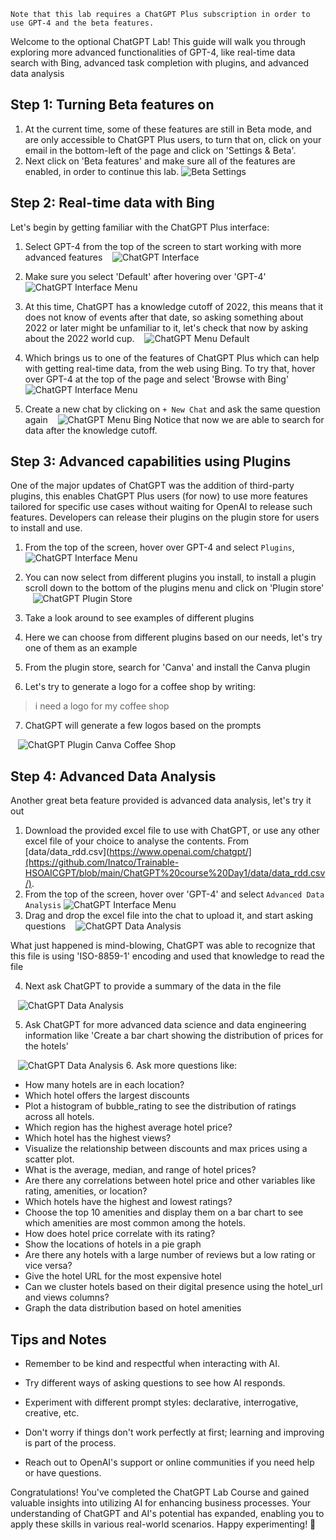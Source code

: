 ```
Note that this lab requires a ChatGPT Plus subscription in order to use GPT-4 and the beta features.
```

Welcome to the optional ChatGPT Lab! This guide will walk you through exploring more advanced functionalities of GPT-4, like real-time data search with Bing, advanced task completion with plugins, and advanced data analysis

## Step 1: Turning Beta features on

1. At the current time, some of these features are still in Beta mode, and are only accessible to ChatGPT Plus users, to turn that on, click on your email in the bottom-left of the page and click on 'Settings & Beta'.
2. Next click on 'Beta features' and make sure all of the features are enabled, in order to continue this lab.
![Beta Settings](media/beta-settings.png)

## Step 2: Real-time data with Bing

Let's begin by getting familiar with the ChatGPT Plus interface:

1. Select GPT-4 from the top of the screen to start working with more advanced features
   ![ChatGPT Interface](media/ChatGPT-interface.png)
   
2. Make sure you select 'Default' after hovering over 'GPT-4'
   ![ChatGPT Interface Menu](media/ChatGPT-menu.png)
3. At this time, ChatGPT has a knowledge cutoff of 2022, this means that it does not know of events after that date, so asking something about 2022 or later might be unfamiliar to it, let's check that now by asking about the 2022 world cup.
   ![ChatGPT Menu Default](media/GPT-4-default.png)

4. Which brings us to one of the features of ChatGPT Plus which can help with getting real-time data, from the web using Bing. To try that, hover over GPT-4 at the top of the page and select 'Browse with Bing'
   ![ChatGPT Interface Menu](media/ChatGPT-menu2.png)
5. Create a new chat by clicking on `+ New Chat` and ask the same question again
   ![ChatGPT Menu Bing](media/GPT-4-bing.png)
Notice that now we are able to search for data after the knowledge cutoff.

  
## Step 3: Advanced capabilities using Plugins
  

One of the major updates of ChatGPT was the addition of third-party plugins, this enables ChatGPT Plus users (for now) to use more features tailored for specific use cases without waiting for OpenAI to release such features. Developers can release their plugins on the plugin store for users to install and use.
  

1. From the top of the screen, hover over GPT-4 and select `Plugins`, 
   ![ChatGPT Interface Menu](media/ChatGPT-menu4.png)
2. You can now select from different plugins you install, to install a plugin scroll down to the bottom of the plugins menu and click on 'Plugin store'
   ![ChatGPT Plugin Store](media/plugin-store.png)

3. Take a look around to see examples of different plugins

4. Here we can choose from different plugins based on our needs, let's try one of them as an example
5. From the plugin store, search for 'Canva' and install the Canva plugin
6. Let's try to generate a logo for a coffee shop by writing:
> i need a logo for my coffee shop
7. ChatGPT will generate a few logos based on the prompts

   ![ChatGPT Plugin Canva Coffee Shop](media/coffee-shop.png)
  

## Step 4: Advanced Data Analysis

Another great beta feature provided is advanced data analysis, let's try it out

1. Download the provided excel file to use with ChatGPT, or use any other excel file of your choice to analyse the contents.
   From [data/data_rdd.csv](https://www.openai.com/chatgpt/](https://github.com/Inatco/Trainable-HSOAICGPT/blob/main/ChatGPT%20course%20Day1/data/data_rdd.csv/).
2. From the top of the screen, hover over 'GPT-4' and select `Advanced Data Analysis`
   ![ChatGPT Interface Menu](media/ChatGPT-menu3.png)
3. Drag and drop the excel file into the chat to upload it, and start asking questions
   ![ChatGPT Data Analysis](media/advanced-data-analysis.png)

What just happened is mind-blowing, ChatGPT was able to recognize that this file is using 'ISO-8859-1' encoding and used that knowledge to read the file

4. Next ask ChatGPT to provide a summary of the data in the file

   ![ChatGPT Data Analysis](media/data2.png)

  
5. Ask ChatGPT for more advanced data science and data engineering information like 'Create a bar chart showing the distribution of prices for the hotels'

   ![ChatGPT Data Analysis](media/data3.png)
6. Ask more questions like:
- How many hotels are in each location?
- Which hotel offers the largest discounts
- Plot a histogram of bubble_rating to see the distribution of ratings across all hotels.
- Which region has the highest average hotel price?
- Which hotel has the highest views?
- Visualize the relationship between discounts and max prices using a scatter plot. 
- What is the average, median, and range of hotel prices?
- Are there any correlations between hotel price and other variables like rating, amenities, or location?
- Which hotels have the highest and lowest ratings?
- Choose the top 10 amenities and display them on a bar chart to see which amenities are most common among the hotels.
- How does hotel price correlate with its rating?
- Show the locations of hotels in a pie graph
- Are there any hotels with a large number of reviews but a low rating or vice versa?
- Give the hotel URL for the most expensive hotel
- Can we cluster hotels based on their digital presence using the hotel_url and views columns?
- Graph the data distribution based on hotel amenities



## Tips and Notes

  

- Remember to be kind and respectful when interacting with AI.

- Try different ways of asking questions to see how AI responds.

- Experiment with different prompt styles: declarative, interrogative, creative, etc.

- Don't worry if things don't work perfectly at first; learning and improving is part of the process.

- Reach out to OpenAI's support or online communities if you need help or have questions.

  

Congratulations! You've completed the ChatGPT Lab Course and gained valuable insights into utilizing AI for enhancing business processes. Your understanding of ChatGPT and AI's potential has expanded, enabling you to apply these skills in various real-world scenarios. Happy experimenting! 🚀
